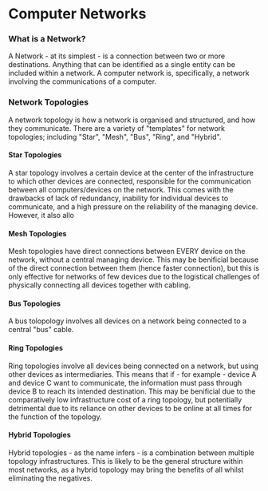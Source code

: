 # Computer Networks

### What is a Network?
A Network - at its simplest - is a connection between two or more destinations. Anything that can be identified as a single entity can be included within a network. A computer network is, specifically, a network involving the communications of a computer.

### Network Topologies
A network topology is how a network is organised and structured, and how they communicate. There are a variety of "templates" for network topologies; including "Star", "Mesh", "Bus", "Ring", and "Hybrid".

#### Star Topologies
A star topology involves a certain device at the center of the infrastructure to which other devices are connected, responsible for the communication between all computers/devices on the network. This comes with the drawbacks of lack of redundancy, inability for individual devices to communicate, and a high pressure on the reliability of the managing device. However, it also allo

#### Mesh Topologies
Mesh topologies have direct connections between EVERY device on the network, without a central managing device. This may be benificial because of the direct connection between them (hence faster connection), but this is only effective for networks of few devices due to the logistical challenges of physically connecting all devices together with cabling.

#### Bus Topologies
A bus tolopology involves all devices on a network being connected to a central "bus" cable. 

#### Ring Topologies
Ring topologies involve all devices being connected on a network, but using other devices as intermediaries. This means that if - for example - device A and device C want to communicate, the information must pass through device B to reach its intended destination. This may be benificial due to the comparatively low infrastructure cost of a ring topology, but potentially detrimental due to its reliance on other devices to be online at all times for the function of the topology.

#### Hybrid Topologies
Hybrid topologies - as the name infers - is a combination between multiple topology infrastructures. This is likely to be the general structure within most networks, as a hybrid topology may bring the benefits of all whilst eliminating the negatives.

### 
